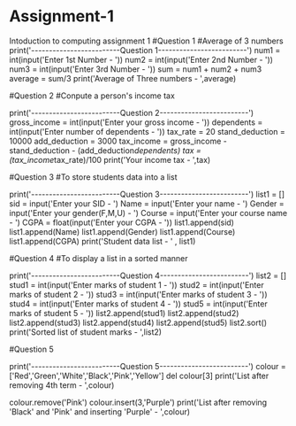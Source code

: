 # Assignment-1
Intoduction to computing assignment 1
#Question 1
#Average of 3 numbers
print('-------------------------Question 1-------------------------')
num1 = int(input('Enter 1st Number - '))
num2 = int(input('Enter 2nd Number - '))
num3 = int(input('Enter 3rd Number - '))
sum = num1 + num2 + num3
average = sum/3
print('Average of Three numbers - ',average)


#Question 2
#Conpute a person's income tax

print('-------------------------Question 2-------------------------')
gross_income = int(input('Enter your gross income - '))
dependents = int(input('Enter number of dependents - '))
tax_rate = 20
stand_deduction = 10000
add_deduction = 3000
tax_income = gross_income -  stand_deduction - (add_deduction*dependents)
tax = (tax_income*tax_rate)/100
print('Your income tax - ',tax)


#Question 3
#To store students data into a list

print('-------------------------Question 3-------------------------')
list1 = []
sid = input('Enter your SID - ')
Name = input('Enter your name - ')
Gender = input('Enter your gender(F,M,U) - ')
Course = input('Enter your course name - ')
CGPA = float(input('Enter your CGPA - '))
list1.append(sid)
list1.append(Name)
list1.append(Gender)
list1.append(Course)
list1.append(CGPA)
print('Student data list - ' , list1)


#Question 4
#To display a list in a sorted manner

print('-------------------------Question 4-------------------------')
list2 = []
stud1 = int(input('Enter marks of student 1 - '))
stud2 = int(input('Enter marks of student 2 - '))
stud3 = int(input('Enter marks of student 3 - '))
stud4 = int(input('Enter marks of student 4 - '))
stud5 = int(input('Enter marks of student 5 - '))
list2.append(stud1)
list2.append(stud2)
list2.append(stud3)
list2.append(stud4)
list2.append(stud5)
list2.sort()
print('Sorted list of student marks - ',list2)


#Question 5

print('-------------------------Question 5-------------------------')
colour = ['Red','Green','White','Black','Pink','Yellow']
del colour[3]
print('List after removing 4th term - ',colour)


colour.remove('Pink')
colour.insert(3,'Purple')
print('List after removing \'Black\' and \'Pink\' and inserting \'Purple\' - ',colour)

